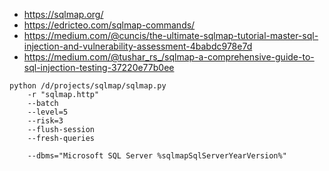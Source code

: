 - https://sqlmap.org/
- https://edricteo.com/sqlmap-commands/
- https://medium.com/@cuncis/the-ultimate-sqlmap-tutorial-master-sql-injection-and-vulnerability-assessment-4babdc978e7d
- https://medium.com/@tushar_rs_/sqlmap-a-comprehensive-guide-to-sql-injection-testing-37220e77b0ee

```
python /d/projects/sqlmap/sqlmap.py
    -r "sqlmap.http"
    --batch
    --level=5 
    --risk=3
    --flush-session 
    --fresh-queries
```

```
    --dbms="Microsoft SQL Server %sqlmapSqlServerYearVersion%"
```
